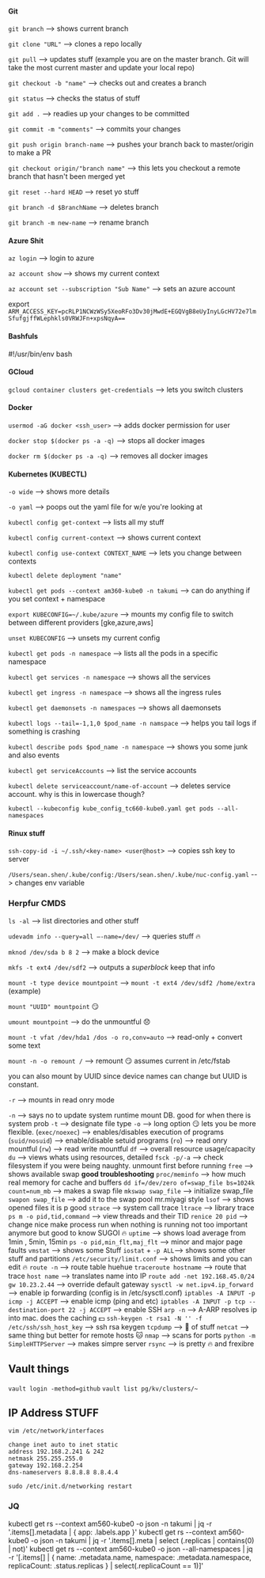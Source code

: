 #### Git

`git branch` --> shows current branch

`git clone "URL"` --> clones a repo locally

`git pull` --> updates stuff (example you are on the master branch.
  Git will take the most current master and update your local repo)

`git checkout -b "name"` --> checks out and creates a branch

`git status` --> checks the status of stuff

`git add .` --> readies up your changes to be committed   

`git commit -m "comments"` --> commits your changes

`git push origin branch-name` --> pushes your branch back to
master/origin to make a PR

`git checkout origin/"branch name"` --> this lets you checkout a remote branch
that hasn't been merged yet

`git reset --hard HEAD` --> reset yo stuff

`git branch -d $BranchName` --> deletes branch

`git branch -m new-name` --> rename branch

#### Azure Shit
`az login` --> login to azure

`az account show` --> shows my current context

`az account set --subscription "Sub Name"` --> sets an azure account

export `ARM_ACCESS_KEY=pcRLP1NCWzWSy5XeoRFo3Dv30jMwdE+EGQVgB8eUyInyLGcHV72e7lmSfufgjffWLephkls0VRWJFn+xpsNqyA==`
#### Bashfuls

#!/usr/bin/env bash

#### GCloud

`gcloud container clusters get-credentials` --> lets you switch clusters

#### Docker

`usermod -aG docker <ssh_user>` --> adds docker permission for user

`docker stop $(docker ps -a -q)` --> stops all docker images

`docker rm $(docker ps -a -q)` --> removes all docker images

#### Kubernetes (KUBECTL)

`-o wide` --> shows more details

`-o yaml` --> poops out the yaml file for w/e you're looking at

`kubectl config get-context` --> lists all my stuff

`kubectl config current-context` --> shows current context

`kubectl config use-context CONTEXT_NAME` --> lets you change between contexts

`kubectl delete deployment "name"`

`kubectl get pods --context am360-kube0 -n takumi` --> can do anything if you set context + namespace

`export KUBECONFIG=~/.kube/azure` --> mounts my config file to switch between different providers [gke,azure,aws]

`unset KUBECONFIG` --> unsets my current config

`kubectl get pods -n namespace` --> lists all the pods in a specific namespace

`kubectl get services -n namespace` --> shows all the services

`kubectl get ingress -n namespace` --> shows all the ingress rules

`kubectl get daemonsets -n namespaces` --> shows all daemonsets

`kubectl logs --tail=-1,1,0 $pod_name -n namspace` --> helps you tail logs if something is crashing

`kubectl describe pods $pod_name -n namespace` --> shows you some junk and also events

`kubectl get serviceAccounts` --> list the service accounts

`kubectl delete serviceaccount/name-of-account` --> deletes service account. why is this in lowercase though?

`kubectl --kubeconfig kube_config_tc660-kube0.yaml get pods --all-namespaces`

#### Rinux stuff

`ssh-copy-id -i ~/.ssh/<key-name> <user@host`> --> copies ssh key to server

`/Users/sean.shen/.kube/config:/Users/sean.shen/.kube/nuc-config.yaml` -->
changes env variable

### Herpfur CMDS
`ls -al` --> list directories and other stuff

`udevadm info --query=all –-name=/dev/` --> queries stuff :fire:

`mknod /dev/sda b 8 2` --> make a block device

`mkfs -t ext4 /dev/sdf2` --> outputs a *superblock* keep that info

`mount -t type device mountpoint` --> `mount -t ext4 /dev/sdf2 /home/extra` (example)

`mount "UUID" mountpoint` :smirk:

`umount mountpoint` --> do the unmountful :disappointed:

`mount -t vfat /dev/hda1 /dos -o ro,conv=auto` --> read-only + convert some text

`mount -n -o remount /` --> remount :smirk: assumes current in /etc/fstab

you can also mount by UUID since device names can change but UUID is constant.

`-r` --> mounts in read onry mode

`-n` --> says no to update system runtime mount DB. good for when there is system prob
`-t` --> designate file type
`-o` --> long option :smirk: lets you be more flexible.
(`exec/noexec`) --> enables/disables execution of programs
(`suid/nosuid`) --> enable/disable setuid programs
(`ro`) --> read onry mountful
(`rw`) --> read write mountful
`df` --> overall resource usage/capacity
`du` --> views whats using resources, detailed
`fsck -p/-a` --> check filesystem if you were being naughty. unmount first before running
`free` --> shows available swap **good troubleshooting**
`proc/meminfo` --> how much real memory for cache and buffers
`dd if=/dev/zero of=swap_file bs=1024k count=num_mb` --> makes a swap file
`mkswap swap_file` --> initialize swap_file
`swapon swap_file` --> add it to the swap pool mr.miyagi style
`lsof` --> shows opened files it is p good
`strace` --> system call trace
`ltrace` --> library trace
`ps m -o pid,tid,command` --> view threads and their TID
`renice 20 pid` --> change nice make process run when nothing is running
not too important anymore but good to know SUGOI :fire:
`uptime` --> shows load average from 1min , 5min, 15min
`ps -o pid,min_flt,maj_flt` --> minor and major page faults
`vmstat` --> shows some Stuff
`iostat` + `-p ALL`--> shows some other stuff and partitions
`/etc/security/limit.conf` --> shows limits and you can edit :fire:
`route -n` --> route table huehue
`traceroute hostname` --> route that trace
`host name` --> translates name into IP
`route add -net 192.168.45.0/24 gw 10.23.2.44` --> override default gateway
`sysctl -w net.ipv4.ip_forward` --> enable ip forwarding (config is in /etc/sysctl.conf)
`iptables -A INPUT -p icmp -j ACCEPT` --> enable icmp (ping and etc)
`iptables -A INPUT -p tcp --destination-port 22 -j ACCEPT` --> enable SSH
`arp -n` --> A-ARP resolves ip into mac. does the caching :dollar:
`ssh-keygen -t rsa1 -N '' -f /etc/ssh/ssh_host_key` --> ssh rsa keygen
`tcpdump` --> :hankey: of stuff
`netcat` --> same thing but better for remote hosts :cat:
`nmap` --> scans for ports
`python -m SimpleHTTPServer` --> makes simpre server
`rsync` --> is pretty :fire: and frexibre

## Vault things

`vault login -method=github`
`vault list pg/kv/clusters/~`

## IP Address STUFF

```
vim /etc/network/interfaces

change inet auto to inet static
address 192.168.2.241 & 242
netmask 255.255.255.0
gateway 192.168.2.254
dns-nameservers 8.8.8.8 8.8.4.4

sudo /etc/init.d/networking restart
```

### JQ

kubectl get rs --context am560-kube0 -o json -n takumi | jq -r '.items[].metadata | { app: .labels.app }'
kubectl get rs --context am560-kube0 -o json -n takumi | jq -r '.items[].meta | select (.replicas | contains(0) | not)'
kubectl get rs --context am560-kube0 -o json --all-namespaces | jq -r '[.items[] |  { name: .metadata.name, namespace: .metadata.namespace, replicaCount: .status.replicas } | select(.replicaCount == 1)]'

